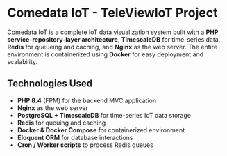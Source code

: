 # Comedata IoT - TeleViewIoT Project

Comedata IoT is a complete IoT data visualization system built with a **PHP service-repository-layer architecture**, **TimescaleDB** for time-series data, **Redis** for queueing and caching, and **Nginx** as the web server. The entire environment is containerized using **Docker** for easy deployment and scalability.

## Technologies Used

- **PHP 8.4** (FPM) for the backend MVC application  
- **Nginx** as the web server  
- **PostgreSQL + TimescaleDB** for time-series IoT data storage  
- **Redis** for queuing and caching  
- **Docker & Docker Compose** for containerized environment  
- **Eloquent ORM** for database interactions  
- **Cron / Worker scripts** to process Redis queues 
